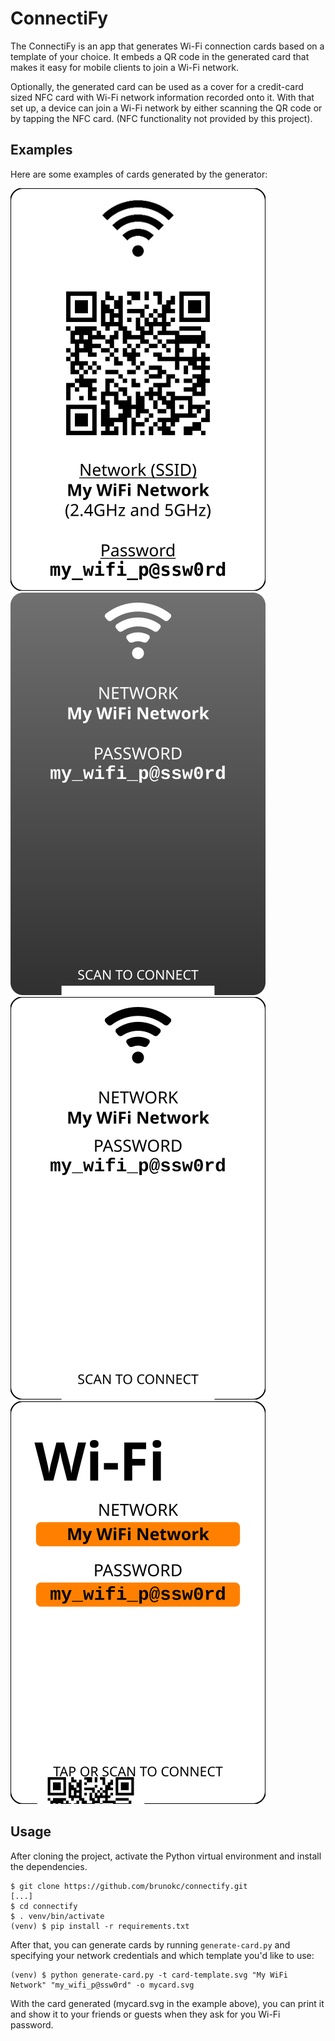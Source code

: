 # ConnectiFy

The ConnectiFy is an app that generates Wi-Fi connection cards based on a template
of your choice. It embeds a QR code in the generated card that makes it easy for
mobile clients to join a Wi-Fi network.

Optionally, the generated card can be used as a cover for a credit-card sized
NFC card with Wi-Fi network information recorded onto it. With that set up,
a device can join a Wi-Fi network by either scanning the QR code or by tapping
the NFC card. (NFC functionality not provided by this project).

## Examples

Here are some examples of cards generated by the generator:

![Card 1](./images/card.svg)
![Card 2 - Black](./images/card2-black.svg)
![Card 2 - White](./images/card2-white.svg)
![Card 3](./images/card3.svg)

## Usage

After cloning the project, activate the Python virtual environment and install
the dependencies.

```shell
$ git clone https://github.com/brunokc/connectify.git
[...]
$ cd connectify
$ . venv/bin/activate
(venv) $ pip install -r requirements.txt
```

After that, you can generate cards by running `generate-card.py` and specifying
your network credentials and which template you'd like to use:

```shell
(venv) $ python generate-card.py -t card-template.svg "My WiFi Network" "my_wifi_p@ssw0rd" -o mycard.svg
```

With the card generated (mycard.svg in the example above), you can print it and
show it to your friends or guests when they ask for you Wi-Fi password.
